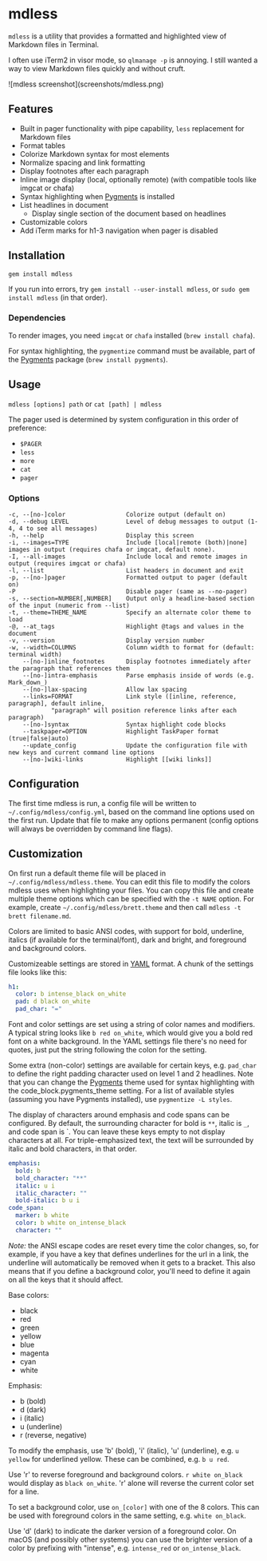 # mdless

<!--README-->

`mdless` is a utility that provides a formatted and highlighted view of Markdown files in Terminal.

I often use iTerm2 in visor mode, so `qlmanage -p` is annoying. I still wanted a way to view Markdown files quickly and without cruft.

<!--GITHUB-->![mdless screenshot](screenshots/mdless.png)<!--END GITHUB-->
<!--JEKYLL{% gif /uploads/2015/08/mdless.gif %}-->

## Features

- Built in pager functionality with pipe capability, `less` replacement for Markdown files
- Format tables
- Colorize Markdown syntax for most elements
- Normalize spacing and link formatting
- Display footnotes after each paragraph
- Inline image display (local, optionally remote) (with compatible tools like imgcat or chafa)
- Syntax highlighting when [Pygments](http://pygments.org/) is installed
- List headlines in document
    - Display single section of the document based on headlines
- Customizable colors
- Add iTerm marks for h1-3 navigation when pager is disabled

## Installation

    gem install mdless

If you run into errors, try `gem install --user-install mdless`, or `sudo gem install mdless` (in that order).

### Dependencies

To render images, you need `imgcat` or `chafa` installed (`brew install chafa`).

For syntax highlighting, the `pygmentize` command must be available, part of the [Pygments](http://pygments.org/) package (`brew install pygments`).

## Usage

`mdless [options] path` or `cat [path] | mdless`

The pager used is determined by system configuration in this order of preference:

* `$PAGER`
* `less`
* `more`
* `cat`
* `pager`

### Options

    -c, --[no-]color                 Colorize output (default on)
    -d, --debug LEVEL                Level of debug messages to output (1-4, 4 to see all messages)
    -h, --help                       Display this screen
    -i, --images=TYPE                Include [local|remote (both)|none] images in output (requires chafa or imgcat, default none).
    -I, --all-images                 Include local and remote images in output (requires imgcat or chafa)
    -l, --list                       List headers in document and exit
    -p, --[no-]pager                 Formatted output to pager (default on)
    -P                               Disable pager (same as --no-pager)
    -s, --section=NUMBER[,NUMBER]    Output only a headline-based section of the input (numeric from --list)
    -t, --theme=THEME_NAME           Specify an alternate color theme to load
    -@, --at_tags                    Highlight @tags and values in the document
    -v, --version                    Display version number
    -w, --width=COLUMNS              Column width to format for (default: terminal width)
        --[no-]inline_footnotes      Display footnotes immediately after the paragraph that references them
        --[no-]intra-emphasis        Parse emphasis inside of words (e.g. Mark_down_)
        --[no-]lax-spacing           Allow lax spacing
        --links=FORMAT               Link style ([inline, reference, paragraph], default inline,
                "paragraph" will position reference links after each paragraph)
        --[no-]syntax                Syntax highlight code blocks
        --taskpaper=OPTION           Highlight TaskPaper format (true|false|auto)
        --update_config              Update the configuration file with new keys and current command line options
        --[no-]wiki-links            Highlight [[wiki links]]

## Configuration

The first time mdless is run, a config file will be written to `~/.config/mdless/config.yml`, based on the command line options used on the first run. Update that file to make any options permanent (config options will always be overridden by command line flags).

## Customization

On first run a default theme file will be placed in `~/.config/mdless/mdless.theme`. You can edit this file to modify the colors mdless uses when highlighting your files. You can copy this file and create multiple theme options which can be specified with the `-t NAME` option. For example, create `~/.config/mdless/brett.theme` and then call `mdless -t brett filename.md`.

Colors are limited to basic ANSI codes, with support for bold, underline, italics (if available for the terminal/font), dark and bright, and foreground and background colors.

Customizeable settings are stored in [YAML](https://yaml.org) format. A chunk of the settings file looks like this:

```yaml
h1:
  color: b intense_black on_white
  pad: d black on_white
  pad_char: "="
```

Font and color settings are set using a string of color names and modifiers. A typical string looks like `b red on_white`, which would give you a bold red font on a white background. In the YAML settings file there's no need for quotes, just put the string following the colon for the setting.

Some extra (non-color) settings are available for certain keys, e.g. `pad_char` to define the right padding character used on level 1 and 2 headlines. Note that you can change the [Pygments](http://pygments.org/) theme used for syntax highlighting with the code_block.pygments_theme setting. For a list of available styles (assuming you have Pygments installed), use `pygmentize -L styles`.

The display of characters around emphasis and code spans can be configured. By default, the surrounding character for bold is `**`, italic is `_`, and code span is \`. You can leave these keys empty to not display characters at all. For triple-emphasized text, the text will be surrounded by italic and bold characters, in that order.

```yaml
emphasis:
  bold: b
  bold_character: "**"
  italic: u i
  italic_character: ""
  bold-italic: b u i
code_span:
  marker: b white
  color: b white on_intense_black
  character: ""
```

*Note:* the ANSI escape codes are reset every time the color changes, so, for example, if you have a key that defines underlines for the url in a link, the underline will automatically be removed when it gets to a bracket. This also means that if you define a background color, you'll need to define it again on all the keys that it should affect.

Base colors:

- black
- red
- green
- yellow
- blue
- magenta
- cyan
- white

Emphasis:

- b (bold)
- d (dark)
- i (italic)
- u (underline)
- r (reverse, negative)

To modify the emphasis, use 'b' (bold), 'i' (italic), 'u' (underline), e.g. `u yellow` for underlined yellow. These can be combined, e.g. `b u red`.

Use 'r' to reverse foreground and background colors. `r white on_black` would display as `black on_white`. 'r' alone will reverse the current color set for a line.

To set a background color, use `on_[color]` with one of the 8 colors. This can be used with foreground colors in the same setting, e.g. `white on_black`.

Use 'd' (dark) to indicate the darker version of a foreground color. On macOS (and possibly other systems) you can use the brighter version of a color by prefixing with "intense", e.g. `intense_red` or `on_intense_black`.

<!--END README-->
